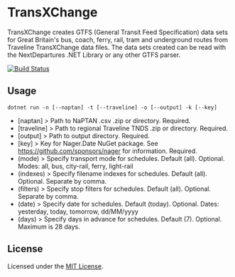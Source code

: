 # TransXChange

TransXChange creates GTFS (General Transit Feed Specification) data sets for Great Britain's bus, coach, ferry, rail, tram and underground routes from Traveline TransXChange data files. The data sets created can be read with the NextDepartures .NET Library or any other GTFS parser.

[![Build Status](https://dev.azure.com/philvessey/TransXChange/_apis/build/status/philvessey.TransXChange?branchName=master)](https://dev.azure.com/philvessey/TransXChange/_build/latest?definitionId=7&branchName=master)

## Usage

```
dotnet run -n [--naptan] -t [--traveline] -o [--output] -k [--key]
```

* [naptan] > Path to NaPTAN .csv .zip or directory. Required.
* [traveline] > Path to regional Traveline TNDS .zip or directory. Required.
* [output] > Path to output directory. Required.
* [key] > Key for Nager.Date NuGet package. See https://github.com/sponsors/nager for information. Required.
* (mode) > Specify transport mode for schedules. Default (all). Optional. Modes: all, bus, city-rail, ferry, light-rail
* (indexes) > Specify filename indexes for schedules. Default (all). Optional. Separate by comma.
* (filters) > Specify stop filters for schedules. Default (all). Optional. Separate by comma.
* (date) > Specify date for schedules. Default (today). Optional. Dates: yesterday, today, tomorrow, dd/MM/yyyy
* (days) > Specify days in advance for schedules. Default (7). Optional. Maximum is 28 days.

## License

Licensed under the [MIT License](./LICENSE).